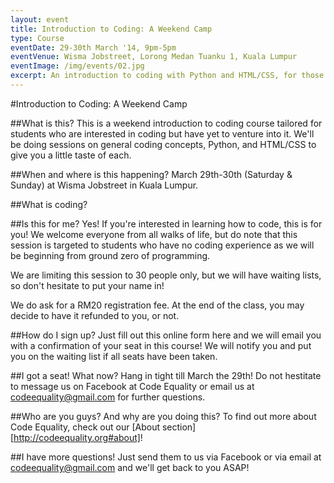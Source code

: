 ```yaml
---
layout: event
title: Introduction to Coding: A Weekend Camp
type: Course
eventDate: 29-30th March '14, 9pm-5pm
eventVenue: Wisma Jobstreet, Lorong Medan Tuanku 1, Kuala Lumpur 
eventImage: /img/events/02.jpg
excerpt: An introduction to coding with Python and HTML/CSS, for those who are curious
---
```

#Introduction to Coding: A Weekend Camp

##What is this?
This is a weekend introduction to coding course tailored for students who are interested in coding but have yet to venture into it. We'll be doing sessions on general coding concepts, Python, and HTML/CSS to give you a little taste of each.

##When and where is this happening?
March 29th-30th (Saturday & Sunday) at Wisma Jobstreet in Kuala Lumpur.

##What is coding?

##Is this for me?
Yes! If you're interested in learning how to code, this is for you! We welcome everyone from all walks of life, but do note that this session is targeted to students who have no coding experience as we will be beginning from ground zero of programming.

We are limiting this session to 30 people only, but we will have waiting lists, so don't hesitate to put your name in! 

We do ask for a RM20 registration fee. At the end of the class, you may decide to have it refunded to you, or not.

##How do I sign up?
Just fill out this online form here and we will email you with a confirmation of your seat in this course! We will notify you and put you on the waiting list if all seats have been taken.

##I got a seat! What now?
Hang in tight till March the 29th! Do not hestitate to message us on Facebook at Code Equality or email us at codeequality@gmail.com for further questions.

##Who are you guys? And why are you doing this?
To find out more about Code Equality, check out our [About section][http://codeequality.org#about]!

##I have more questions!
Just send them to us via Facebook or via email at codeequality@gmail.com and we'll get back to you ASAP!
